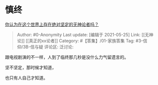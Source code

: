 # 慎终
[你认为在这个世界上存在绝对坚定的无神论者吗？](https://www.zhihu.com/question/405098900/answer/1345131821)

> Author: #0-Anonymity
> Last update: [编辑于 2021-05-25]
> Link: [[无神论]] [[真正的xx论者]]
> Category: #【答集】/01-家族答集
> Tag: #3-信仰/3B-信与疑
> 评论区:
> 泛讨论:

跟电视剧演的不一样，人到了临终那几秒是没什么力气留遗言的。

坚不坚定，那时候才知道，

也只有人自己才知道。
